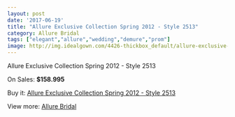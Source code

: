 ```yaml
---
layout: post
date: '2017-06-19'
title: "Allure Exclusive Collection Spring 2012 - Style 2513"
category: Allure Bridal
tags: ["elegant","allure","wedding","demure","prom"]
image: http://img.idealgown.com/4426-thickbox_default/allure-exclusive-collection-spring-2012-style-2513.jpg
---
```

Allure Exclusive Collection Spring 2012 - Style 2513

On Sales: **$158.995**
<a href="https://www.idealgown.com/en/allure-bridal/1997-allure-exclusive-collection-spring-2012-style-2513.html"><amp-img layout="responsive" width="600" height="600" src="//img.idealgown.com/4426-thickbox_default/allure-exclusive-collection-spring-2012-style-2513.jpg" alt="Allure Exclusive Collection Spring 2012 - Style 2513 0" /></a>
<a href="https://www.idealgown.com/en/allure-bridal/1997-allure-exclusive-collection-spring-2012-style-2513.html"><amp-img layout="responsive" width="600" height="600" src="//img.idealgown.com/4428-thickbox_default/allure-exclusive-collection-spring-2012-style-2513.jpg" alt="Allure Exclusive Collection Spring 2012 - Style 2513 1" /></a>
<a href="https://www.idealgown.com/en/allure-bridal/1997-allure-exclusive-collection-spring-2012-style-2513.html"><amp-img layout="responsive" width="600" height="600" src="//img.idealgown.com/4427-thickbox_default/allure-exclusive-collection-spring-2012-style-2513.jpg" alt="Allure Exclusive Collection Spring 2012 - Style 2513 2" /></a>

Buy it: [Allure Exclusive Collection Spring 2012 - Style 2513](https://www.idealgown.com/en/allure-bridal/1997-allure-exclusive-collection-spring-2012-style-2513.html "Allure Exclusive Collection Spring 2012 - Style 2513")

View more: [Allure Bridal](https://www.idealgown.com/en/29-allure-bridal "Allure Bridal")